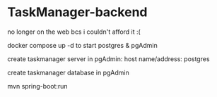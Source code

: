# TaskManager-backend
no longer on the web bcs i couldn't afford it :(


docker compose up -d to start postgres & pgAdmin

create taskmanager server in pgAdmin: host name/address: postgres

create taskmanager database in pgAdmin

mvn spring-boot:run
